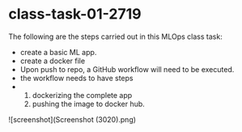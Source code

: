 # class-task-01-2719
The following are the steps carried out in this MLOps class task:

- create a basic ML app.
- create a docker file
- Upon push to repo, a GitHub workflow will need to be executed.
- the workflow needs to have steps
- 1. dockerizing the complete app
  2. pushing the image to docker hub.


![screenshot](Screenshot (3020).png)
